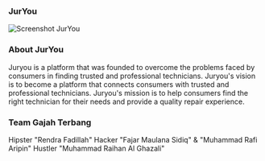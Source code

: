 ### JurYou
![Screenshot JurYou](https://github.com/rafi536/JurYou/assets/156433620/198ce1e0-c748-400a-9bd8-9f27cf6335dd)
### About JurYou
Juryou is a platform that was founded to overcome the problems faced by consumers in finding trusted and professional technicians.
Juryou's vision is to become a platform that connects consumers with trusted and professional technicians. Juryou's mission is to help consumers find the right technician for their needs and provide a quality repair experience.
### Team Gajah Terbang
Hipster "Rendra Fadillah"
Hacker "Fajar Maulana Sidiq" & "Muhammad Rafi Aripin"
Hustler "Muhammad Raihan Al Ghazali"
